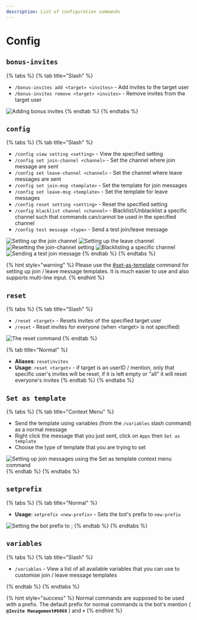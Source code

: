 ```yaml
---
description: List of configuration commands
---
```


# Config

## `bonus-invites`

{% tabs %}
{% tab title="Slash" %}
* `/bonus-invites add <target> <invites>` - Add invites to the target user
* `/bonus-invites remove <target> <invites>` - Remove invites from the target user

![Adding bonus invites](https://i.imgur.com/MlrJa9L.png)
{% endtab %}
{% endtabs %}

## `config`

{% tabs %}
{% tab title="Slash" %}
* `/config view setting <setting>` - View the specified setting
* `/config set join-channel <channel>` - Set the channel where join message are sent
* `/config set leave-channel <channel>` - Set the channel where leave messages are sent
* `/config set join-msg <template>` - Set the template for join messages
* `/config set leave-msg <template>` - Set the template for leave messages
* `/config reset setting <setting>` - Reset the specified setting
* `/config blacklist channel <channel>` - Blacklist/Unblacklist a specific channel such that commands can/cannot be used in the specified channel
* `/config test message <type>` - Send a test join/leave message

![Setting up the join channel](https://i.imgur.com/nmF3XTD.png) ![Setting up the leave channel](https://i.imgur.com/YHx8BcL.png) ![Resetting the join-channel setting](https://i.imgur.com/WJEdmjy.png) ![Blacklisting a specific channel](https://i.imgur.com/zEQz6Zf.png) ![Sending a test join message](https://i.imgur.com/3VNOccd.png)
{% endtab %}
{% endtabs %}

{% hint style="warning" %}
Please use the [#set-as-template](config.md#set-as-template "mention") command for setting up join / leave message templates. It is much easier to use and also supports multi-line input.
{% endhint %}

## `reset`

{% tabs %}
{% tab title="Slash" %}
* `/reset <target>` - Resets invites of the specified target user
* `/reset` - Reset invites for everyone (when \<target> is not specified)

![The reset command](https://i.imgur.com/g9Eom1k.gif)
{% endtab %}

{% tab title="Normal" %}
* **Aliases**: `resetinvites`
* **Usage**: `reset <target>` - if target is an userID / mention, only that specific user's invites will be reset, if it is left empty or "all" it will reset everyone's invites
{% endtab %}
{% endtabs %}

## `Set as template`

{% tabs %}
{% tab title="Context Menu" %}
* Send the template using variables (from the `/variables` slash command) as a normal message
* Right click the message that you just sent, click on `Apps` then `Set as template`
* Choose the type of template that you are trying to set

![Setting up join messages using the Set as template context menu command](https://i.imgur.com/BOvkzue.gif)
{% endtab %}
{% endtabs %}

## `setprefix`

{% tabs %}
{% tab title="Normal" %}
* **Usage**: `setprefix <new-prefix>` - Sets the bot's prefix to `new-prefix`

![Setting the bot prefix to ;](https://i.imgur.com/WxWHM9L.png)
{% endtab %}
{% endtabs %}

## `variables`

{% tabs %}
{% tab title="Slash" %}
* `/variables` - View a list of all available variables that you can use to customise join / leave message templates

{% endtab %}
{% endtabs %}

{% hint style="success" %}
Normal commands are supposed to be used with a prefix. The default prefix for normal commands is the bot's mention ( **`@Invite Management#6068`** ) and **`+`**
{% endhint %}